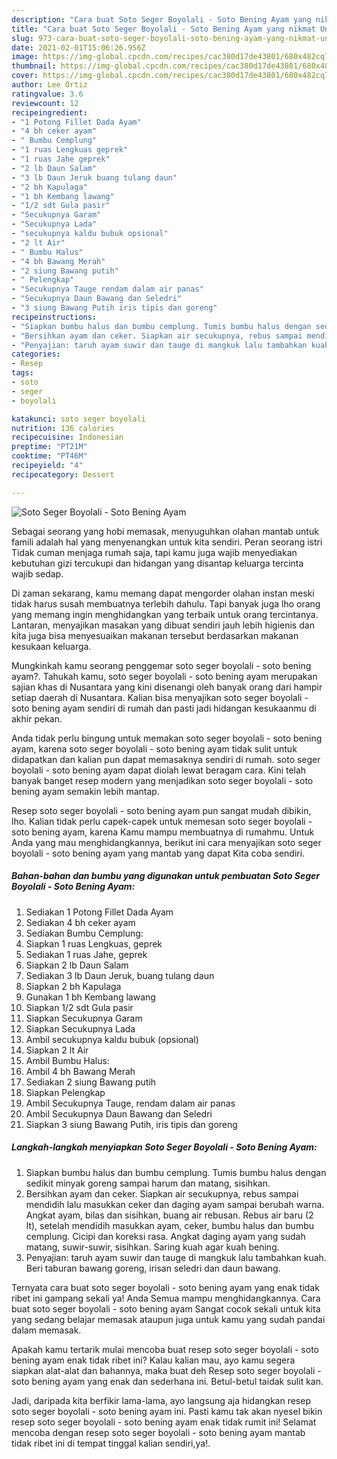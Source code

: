 ```yaml
---
description: "Cara buat Soto Seger Boyolali - Soto Bening Ayam yang nikmat Untuk Jualan"
title: "Cara buat Soto Seger Boyolali - Soto Bening Ayam yang nikmat Untuk Jualan"
slug: 973-cara-buat-soto-seger-boyolali-soto-bening-ayam-yang-nikmat-untuk-jualan
date: 2021-02-01T15:06:26.956Z
image: https://img-global.cpcdn.com/recipes/cac380d17de43801/680x482cq70/soto-seger-boyolali-soto-bening-ayam-foto-resep-utama.jpg
thumbnail: https://img-global.cpcdn.com/recipes/cac380d17de43801/680x482cq70/soto-seger-boyolali-soto-bening-ayam-foto-resep-utama.jpg
cover: https://img-global.cpcdn.com/recipes/cac380d17de43801/680x482cq70/soto-seger-boyolali-soto-bening-ayam-foto-resep-utama.jpg
author: Lee Ortiz
ratingvalue: 3.6
reviewcount: 12
recipeingredient:
- "1 Potong Fillet Dada Ayam"
- "4 bh ceker ayam"
- " Bumbu Cemplung"
- "1 ruas Lengkuas geprek"
- "1 ruas Jahe geprek"
- "2 lb Daun Salam"
- "3 lb Daun Jeruk buang tulang daun"
- "2 bh Kapulaga"
- "1 bh Kembang lawang"
- "1/2 sdt Gula pasir"
- "Secukupnya Garam"
- "Secukupnya Lada"
- "secukupnya kaldu bubuk opsional"
- "2 lt Air"
- " Bumbu Halus"
- "4 bh Bawang Merah"
- "2 siung Bawang putih"
- " Pelengkap"
- "Secukupnya Tauge rendam dalam air panas"
- "Secukupnya Daun Bawang dan Seledri"
- "3 siung Bawang Putih iris tipis dan goreng"
recipeinstructions:
- "Siapkan bumbu halus dan bumbu cemplung. Tumis bumbu halus dengan sedikit minyak goreng sampai harum dan matang, sisihkan."
- "Bersihkan ayam dan ceker. Siapkan air secukupnya, rebus sampai mendidih lalu masukkan ceker dan daging ayam sampai berubah warna. Angkat ayam, bilas dan sisihkan, buang air rebusan. Rebus air baru (2 lt), setelah mendidih masukkan ayam, ceker, bumbu halus dan bumbu cemplung. Cicipi dan koreksi rasa. Angkat daging ayam yang sudah matang, suwir-suwir, sisihkan. Saring kuah agar kuah bening."
- "Penyajian: taruh ayam suwir dan tauge di mangkuk lalu tambahkan kuah. Beri taburan bawang goreng, irisan seledri dan daun bawang."
categories:
- Resep
tags:
- soto
- seger
- boyolali

katakunci: soto seger boyolali 
nutrition: 136 calories
recipecuisine: Indonesian
preptime: "PT21M"
cooktime: "PT46M"
recipeyield: "4"
recipecategory: Dessert

---
```



![Soto Seger Boyolali - Soto Bening Ayam](https://img-global.cpcdn.com/recipes/cac380d17de43801/680x482cq70/soto-seger-boyolali-soto-bening-ayam-foto-resep-utama.jpg)

Sebagai seorang yang hobi memasak, menyuguhkan olahan mantab untuk famili adalah hal yang menyenangkan untuk kita sendiri. Peran seorang istri Tidak cuman menjaga rumah saja, tapi kamu juga wajib menyediakan kebutuhan gizi tercukupi dan hidangan yang disantap keluarga tercinta wajib sedap.

Di zaman  sekarang, kamu memang dapat mengorder olahan instan meski tidak harus susah membuatnya terlebih dahulu. Tapi banyak juga lho orang yang memang ingin menghidangkan yang terbaik untuk orang tercintanya. Lantaran, menyajikan masakan yang dibuat sendiri jauh lebih higienis dan kita juga bisa menyesuaikan makanan tersebut berdasarkan makanan kesukaan keluarga. 



Mungkinkah kamu seorang penggemar soto seger boyolali - soto bening ayam?. Tahukah kamu, soto seger boyolali - soto bening ayam merupakan sajian khas di Nusantara yang kini disenangi oleh banyak orang dari hampir setiap daerah di Nusantara. Kalian bisa menyajikan soto seger boyolali - soto bening ayam sendiri di rumah dan pasti jadi hidangan kesukaanmu di akhir pekan.

Anda tidak perlu bingung untuk memakan soto seger boyolali - soto bening ayam, karena soto seger boyolali - soto bening ayam tidak sulit untuk didapatkan dan kalian pun dapat memasaknya sendiri di rumah. soto seger boyolali - soto bening ayam dapat diolah lewat beragam cara. Kini telah banyak banget resep modern yang menjadikan soto seger boyolali - soto bening ayam semakin lebih mantap.

Resep soto seger boyolali - soto bening ayam pun sangat mudah dibikin, lho. Kalian tidak perlu capek-capek untuk memesan soto seger boyolali - soto bening ayam, karena Kamu mampu membuatnya di rumahmu. Untuk Anda yang mau menghidangkannya, berikut ini cara menyajikan soto seger boyolali - soto bening ayam yang mantab yang dapat Kita coba sendiri.

<!--inarticleads1-->

##### Bahan-bahan dan bumbu yang digunakan untuk pembuatan Soto Seger Boyolali - Soto Bening Ayam:

1. Sediakan 1 Potong Fillet Dada Ayam
1. Sediakan 4 bh ceker ayam
1. Sediakan  Bumbu Cemplung:
1. Siapkan 1 ruas Lengkuas, geprek
1. Sediakan 1 ruas Jahe, geprek
1. Siapkan 2 lb Daun Salam
1. Sediakan 3 lb Daun Jeruk, buang tulang daun
1. Siapkan 2 bh Kapulaga
1. Gunakan 1 bh Kembang lawang
1. Siapkan 1/2 sdt Gula pasir
1. Siapkan Secukupnya Garam
1. Siapkan Secukupnya Lada
1. Ambil secukupnya kaldu bubuk (opsional)
1. Siapkan 2 lt Air
1. Ambil  Bumbu Halus:
1. Ambil 4 bh Bawang Merah
1. Sediakan 2 siung Bawang putih
1. Siapkan  Pelengkap
1. Ambil Secukupnya Tauge, rendam dalam air panas
1. Ambil Secukupnya Daun Bawang dan Seledri
1. Siapkan 3 siung Bawang Putih, iris tipis dan goreng




<!--inarticleads2-->

##### Langkah-langkah menyiapkan Soto Seger Boyolali - Soto Bening Ayam:

1. Siapkan bumbu halus dan bumbu cemplung. Tumis bumbu halus dengan sedikit minyak goreng sampai harum dan matang, sisihkan.
1. Bersihkan ayam dan ceker. Siapkan air secukupnya, rebus sampai mendidih lalu masukkan ceker dan daging ayam sampai berubah warna. Angkat ayam, bilas dan sisihkan, buang air rebusan. Rebus air baru (2 lt), setelah mendidih masukkan ayam, ceker, bumbu halus dan bumbu cemplung. Cicipi dan koreksi rasa. Angkat daging ayam yang sudah matang, suwir-suwir, sisihkan. Saring kuah agar kuah bening.
1. Penyajian: taruh ayam suwir dan tauge di mangkuk lalu tambahkan kuah. Beri taburan bawang goreng, irisan seledri dan daun bawang.




Ternyata cara buat soto seger boyolali - soto bening ayam yang enak tidak ribet ini gampang sekali ya! Anda Semua mampu menghidangkannya. Cara buat soto seger boyolali - soto bening ayam Sangat cocok sekali untuk kita yang sedang belajar memasak ataupun juga untuk kamu yang sudah pandai dalam memasak.

Apakah kamu tertarik mulai mencoba buat resep soto seger boyolali - soto bening ayam enak tidak ribet ini? Kalau kalian mau, ayo kamu segera siapkan alat-alat dan bahannya, maka buat deh Resep soto seger boyolali - soto bening ayam yang enak dan sederhana ini. Betul-betul taidak sulit kan. 

Jadi, daripada kita berfikir lama-lama, ayo langsung aja hidangkan resep soto seger boyolali - soto bening ayam ini. Pasti kamu tak akan nyesel bikin resep soto seger boyolali - soto bening ayam enak tidak rumit ini! Selamat mencoba dengan resep soto seger boyolali - soto bening ayam mantab tidak ribet ini di tempat tinggal kalian sendiri,ya!.

